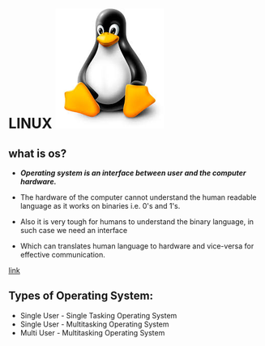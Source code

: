 # LINUX ![LINUX](images/linux.jpg)


## what is os? 
* **_Operating system is an interface between user and the computer hardware._**

* The hardware of the computer cannot understand the human readable language as it works on binaries i.e. 0's and 1's. 

* Also it is very tough for humans to understand the binary language, in such case we need an interface

* Which can translates human language to hardware and vice-versa for effective communication.

[link](https://www.guru99.com/operating-system-tutorial.html "use this link for")

## Types of Operating System:

* Single User - Single Tasking Operating System
* Single User - Multitasking Operating System
* Multi User - Multitasking Operating System



